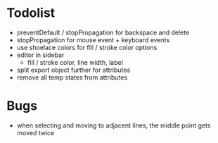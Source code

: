 # Todolist

- preventDefault / stopPropagation for backspace and delete
- stopPropagation for mouse event + keyboard events
- use shoelace colors for fill / stroke color options
- editor in sidebar
  - fill / stroke color, line width, label
- split export object further for attributes
- remove all temp states from attributes

# Bugs

- when selecting and moving to adjacent lines, the middle point gets moved twice
